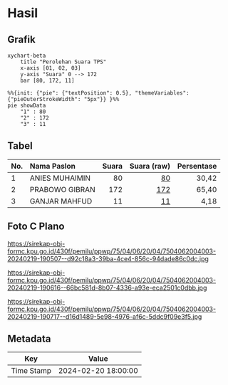 # Hasil

## Grafik

```mermaid
xychart-beta
    title "Perolehan Suara TPS"
    x-axis [01, 02, 03]
    y-axis "Suara" 0 --> 172
    bar [80, 172, 11]
```

```mermaid
%%{init: {"pie": {"textPosition": 0.5}, "themeVariables": {"pieOuterStrokeWidth": "5px"}} }%%
pie showData
    "1" : 80
    "2" : 172
    "3" : 11
```

## Tabel

| No. | Nama Paslon    | Suara | Suara (raw) | Persentase |
|:--- |:-------------- | -----:| -----------:| ----------:|
| 1   | ANIES MUHAIMIN | 80    | [80][p-1]   | 30,42      |
| 2   | PRABOWO GIBRAN | 172   | [172][p-2]  | 65,40      |
| 3   | GANJAR MAHFUD  | 11    | [11][p-3]   | 4,18       |


[p-1]: https://github.com/gigit-pemilu/pemilu-2024-75-gorontalo/blob/main/pilpres/hitung-suara/sub/75-gorontalo/sub/04-pohuwato/sub/06-patilanggio/sub/2004-manawa/sub/003-tps/sub/paslon-1.txt
[p-2]: https://github.com/gigit-pemilu/pemilu-2024-75-gorontalo/blob/main/pilpres/hitung-suara/sub/75-gorontalo/sub/04-pohuwato/sub/06-patilanggio/sub/2004-manawa/sub/003-tps/sub/paslon-2.txt
[p-3]: https://github.com/gigit-pemilu/pemilu-2024-75-gorontalo/blob/main/pilpres/hitung-suara/sub/75-gorontalo/sub/04-pohuwato/sub/06-patilanggio/sub/2004-manawa/sub/003-tps/sub/paslon-3.txt

## Foto C Plano

https://sirekap-obj-formc.kpu.go.id/430f/pemilu/ppwp/75/04/06/20/04/7504062004003-20240219-190507--d92c18a3-39ba-4ce4-856c-94dade86c0dc.jpg

https://sirekap-obj-formc.kpu.go.id/430f/pemilu/ppwp/75/04/06/20/04/7504062004003-20240219-190616--66bc581d-8b07-4336-a93e-eca2501c0dbb.jpg

https://sirekap-obj-formc.kpu.go.id/430f/pemilu/ppwp/75/04/06/20/04/7504062004003-20240219-190717--d16d1489-5e98-4976-af6c-5ddc9f09e3f5.jpg


## Metadata

| Key        | Value               |
| ---------- | ------------------- |
| Time Stamp | 2024-02-20 18:00:00 |



